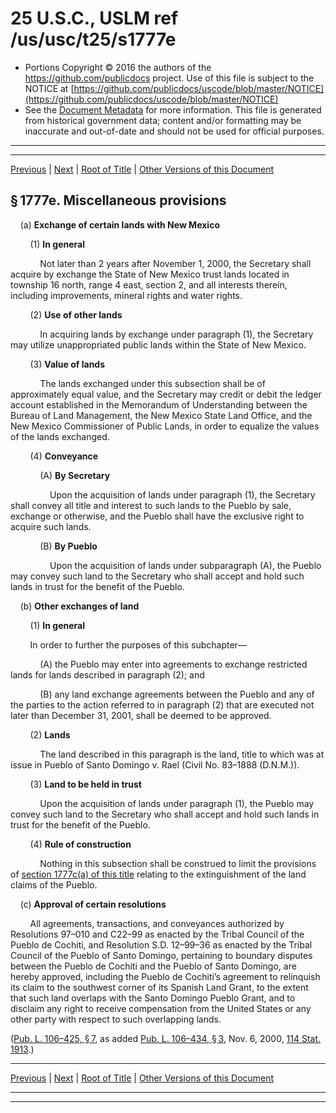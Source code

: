 ---
---

# 25 U.S.C., USLM ref /us/usc/t25/s1777e

* Portions Copyright © 2016 the authors of the https://github.com/publicdocs project.
  Use of this file is subject to the NOTICE at [https://github.com/publicdocs/uscode/blob/master/NOTICE](https://github.com/publicdocs/uscode/blob/master/NOTICE)
* See the [Document Metadata](././../../../../..//README.md) for more information.
  This file is generated from historical government data; content and/or formatting may be inaccurate and out-of-date and should not be used for official purposes.

----------
----------

[Previous](./../../../../..//us/usc/t25/ch19/schXI/m__us_usc_t25_s1777d.md) | [Next](./../../../../..//us/usc/t25/ch19/schXII/m__us_usc_t25_ch19_schXII.md) | [Root of Title](./../../../../../) | [Other Versions of this Document](https://publicdocs.github.io/go/links?ns=uslm&ref=%2Fus%2Fusc%2Ft25%2Fs1777e)

## § 1777e. Miscellaneous provisions

    (a) __Exchange of certain lands with New Mexico__ 

        (1) __In general__ 

            Not later than 2 years after November 1, 2000, the Secretary shall acquire by exchange the State of New Mexico trust lands located in township 16 north, range 4 east, section 2, and all interests therein, including improvements, mineral rights and water rights.

        (2) __Use of other lands__ 

            In acquiring lands by exchange under paragraph (1), the Secretary may utilize unappropriated public lands within the State of New Mexico.

        (3) __Value of lands__ 

            The lands exchanged under this subsection shall be of approximately equal value, and the Secretary may credit or debit the ledger account established in the Memorandum of Understanding between the Bureau of Land Management, the New Mexico State Land Office, and the New Mexico Commissioner of Public Lands, in order to equalize the values of the lands exchanged.

        (4) __Conveyance__ 

            (A) __By Secretary__ 

                Upon the acquisition of lands under paragraph (1), the Secretary shall convey all title and interest to such lands to the Pueblo by sale, exchange or otherwise, and the Pueblo shall have the exclusive right to acquire such lands.

            (B) __By Pueblo__ 

                Upon the acquisition of lands under subparagraph (A), the Pueblo may convey such land to the Secretary who shall accept and hold such lands in trust for the benefit of the Pueblo.

    (b) __Other exchanges of land__ 

        (1) __In general__ 

        In order to further the purposes of this subchapter—

            (A) the Pueblo may enter into agreements to exchange restricted lands for lands described in paragraph (2); and

            (B) any land exchange agreements between the Pueblo and any of the parties to the action referred to in paragraph (2) that are executed not later than December 31, 2001, shall be deemed to be approved.

        (2) __Lands__ 

            The land described in this paragraph is the land, title to which was at issue in Pueblo of Santo Domingo v. Rael (Civil No. 83–1888 (D.N.M.)).

        (3) __Land to be held in trust__ 

            Upon the acquisition of lands under paragraph (1), the Pueblo may convey such land to the Secretary who shall accept and hold such lands in trust for the benefit of the Pueblo.

        (4) __Rule of construction__ 

            Nothing in this subsection shall be construed to limit the provisions of [section 1777c(a) of this title][/us/usc/t25/s1777c/a] relating to the extinguishment of the land claims of the Pueblo.

    (c) __Approval of certain resolutions__ 

        All agreements, transactions, and conveyances authorized by Resolutions 97–010 and C22–99 as enacted by the Tribal Council of the Pueblo de Cochiti, and Resolution S.D. 12–99–36 as enacted by the Tribal Council of the Pueblo of Santo Domingo, pertaining to boundary disputes between the Pueblo de Cochiti and the Pueblo of Santo Domingo, are hereby approved, including the Pueblo de Cochiti’s agreement to relinquish its claim to the southwest corner of its Spanish Land Grant, to the extent that such land overlaps with the Santo Domingo Pueblo Grant, and to disclaim any right to receive compensation from the United States or any other party with respect to such overlapping lands.

([Pub. L. 106–425, § 7][/us/pl/106/425/s7], as added [Pub. L. 106–434, § 3][/us/pl/106/434/s3], Nov. 6, 2000, [114 Stat. 1913][/us/stat/114/1913].)

----------

[Previous](./../../../../..//us/usc/t25/ch19/schXI/m__us_usc_t25_s1777d.md) | [Next](./../../../../..//us/usc/t25/ch19/schXII/m__us_usc_t25_ch19_schXII.md) | [Root of Title](./../../../../../) | [Other Versions of this Document](https://publicdocs.github.io/go/links?ns=uslm&ref=%2Fus%2Fusc%2Ft25%2Fs1777e)

----------
----------

[/us/usc/t25/s1777c/a]: https://publicdocs.github.io/go/links?ns=uslm&ref=%2Fus%2Fusc%2Ft25%2Fs1777c%2Fa
[/us/pl/106/425/s7]: https://publicdocs.github.io/go/links?ns=uslm&ref=%2Fus%2Fpl%2F106%2F425%2Fs7
[/us/pl/106/434/s3]: https://publicdocs.github.io/go/links?ns=uslm&ref=%2Fus%2Fpl%2F106%2F434%2Fs3
[/us/stat/114/1913]: https://publicdocs.github.io/go/links?ns=uslm&ref=%2Fus%2Fstat%2F114%2F1913


